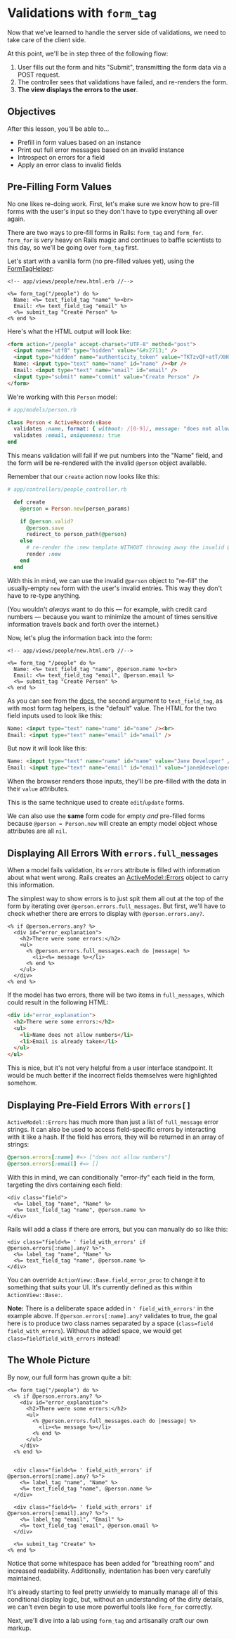 # Validations with `form_tag`

Now that we've learned to handle the server side of validations, we need to
take care of the client side.

At this point, we'll be in step three of the following flow:

1. User fills out the form and hits "Submit", transmitting the form data via
   a POST request.
2. The controller sees that validations have failed, and re-renders the form.
3. **The view displays the errors to the user**.

## Objectives

After this lesson, you'll be able to...

- Prefill in form values based on an instance
- Print out full error messages based on an invalid instance
- Introspect on errors for a field
- Apply an error class to invalid fields

## Pre-Filling Form Values

No one likes re-doing work. First, let's make sure we know how to pre-fill
forms with the user's input so they don't have to type everything all over
again.

There are two ways to pre-fill forms in Rails: `form_tag` and `form_for`.
`form_for` is _very_ heavy on Rails magic and continues to baffle scientists
to this day, so we'll be going over `form_tag` first.

Let's start with a vanilla form (no pre-filled values yet), using the
[FormTagHelper][form_tag_helper]:

[form_tag_helper]: http://api.rubyonrails.org/classes/ActionView/Helpers/FormTagHelper.html

```erb
<!-- app/views/people/new.html.erb //-->

<%= form_tag("/people") do %>
  Name: <%= text_field_tag "name" %><br>
  Email: <%= text_field_tag "email" %>
  <%= submit_tag "Create Person" %>
<% end %>
```

Here's what the HTML output will look like:

```html
<form action="/people" accept-charset="UTF-8" method="post">
  <input name="utf8" type="hidden" value="&#x2713;" />
  <input type="hidden" name="authenticity_token" value="TKTzvQF+atT/XHG/7h48xKVdXvILdiPj83XQhn2mWBNNhvv0Oh5YfAl2LM3DlHsQjbMOFVsYEyOwj+rPaSk3Bw==" />
  Name: <input type="text" name="name" id="name" /><br />
  Email: <input type="text" name="email" id="email" />
  <input type="submit" name="commit" value="Create Person" />
</form>
```

We're working with this `Person` model:

```ruby
# app/models/person.rb

class Person < ActiveRecord::Base
  validates :name, format: { without: /[0-9]/, message: "does not allow numbers" }
  validates :email, uniqueness: true
end
```

This means validation will fail if we put numbers into the "Name" field, and
the form will be re-rendered with the invalid `@person` object available.

Remember that our `create` action now looks like this:

```ruby
# app/controllers/people_controller.rb

  def create
    @person = Person.new(person_params)

    if @person.valid?
      @person.save
      redirect_to person_path(@person)
    else
      # re-render the :new template WITHOUT throwing away the invalid @person
      render :new
    end
  end
```

With this in mind, we can use the invalid `@person` object to "re-fill" the
usually-empty `new` form with the user's invalid entries. This way they don't
have to re-type anything.

(You wouldn't _always_ want to do this –– for example, with credit card numbers ––
because you want to minimize the amount of times sensitive information travels
back and forth over the internet.)

Now, let's plug the information back into the form:

```erb
<!-- app/views/people/new.html.erb //-->

<%= form_tag "/people" do %>
  Name: <%= text_field_tag "name", @person.name %><br>
  Email: <%= text_field_tag "email", @person.email %>
  <%= submit_tag "Create Person" %>
<% end %>
```

[text_field_tag]: http://api.rubyonrails.org/classes/ActionView/Helpers/FormTagHelper.html#method-i-text_field_tag

As you can see from the [docs][text_field_tag], the second argument to
`text_field_tag`, as with most form tag helpers, is the "default" value.
The HTML for the two field inputs used to look like this:

```html
Name: <input type="text" name="name" id="name" /><br>
Email: <input type="text" name="email" id="email" />
```

But now it will look like this:

```html
Name: <input type="text" name="name" id="name" value="Jane Developer" /><br />
Email: <input type="text" name="email" id="email" value="jane@developers.fake" />
```

When the browser renders those inputs, they'll be pre-filled with the data in
their `value` attributes.

This is the same technique used to create `edit`/`update` forms.

We can also use the **same** form code for empty _and_ pre-filled forms
because `@person = Person.new` will create an empty model object whose
attributes are all `nil`.

## Displaying All Errors With `errors.full_messages`

When a model fails validation, its `errors` attribute is filled with
information about what went wrong. Rails creates an
[ActiveModel::Errors][activemodel_errors] object to carry this information.

[activemodel_errors]: http://api.rubyonrails.org/classes/ActiveModel/Errors.html

The simplest way to show errors is to just spit them all out at the top of the
form by iterating over `@person.errors.full_messages`. But first, we'll have to
check whether there are errors to display with `@person.errors.any?`.

```erb
<% if @person.errors.any? %>
  <div id="error_explanation">
    <h2>There were some errors:</h2>
    <ul>
      <% @person.errors.full_messages.each do |message| %>
        <li><%= message %></li>
      <% end %>
    </ul>
  </div>
<% end %>
```

If the model has two errors, there will be two items in `full_messages`, which
could result in the following HTML:

```html
<div id="error_explanation">
  <h2>There were some errors:</h2>
  <ul>
    <li>Name does not allow numbers</li>
    <li>Email is already taken</li>
  </ul>
</ul>
```

This is nice, but it's not very helpful from a user interface standpoint. It
would be much better if the incorrect fields themselves were highlighted
somehow.

## Displaying Pre-Field Errors With `errors[]`

`ActiveModel::Errors` has much more than just a list of
`full_message` error strings. It can also be used to access field-specific
errors by interacting with it like a hash. If the field has errors, they will
be returned in an array of strings:

```ruby
@person.errors[:name] #=> ["does not allow numbers"]
@person.errors[:email] #=> []
```

With this in mind, we can conditionally "error-ify" each field in the form,
targeting the divs containing each field:

```erb
<div class="field">
  <%= label_tag "name", "Name" %>
  <%= text_field_tag "name", @person.name %>
</div>
```

Rails will add a class if there are errors, but you can manually do so like this:

```erb
<div class="field<%= ' field_with_errors' if @person.errors[:name].any? %>">
  <%= label_tag "name", "Name" %>
  <%= text_field_tag "name", @person.name %>
</div>
```

You can override `ActionView::Base.field_error_proc` to change it to something
that suits your UI. It's currently defined as this within `ActionView::Base:`.

**Note:** There is a deliberate space added in `' field_with_errors'` in the
example above. If `@person.errors[:name].any?` validates to true, the goal here
is to produce two class names separated by a space (`class=field
field_with_errors`). Without the added space, we would get
`class=fieldfield_with_errors` instead!

## The Whole Picture

By now, our full form has grown quite a bit:

```erb
<%= form_tag("/people") do %>
  <% if @person.errors.any? %>
    <div id="error_explanation">
      <h2>There were some errors:</h2>
      <ul>
        <% @person.errors.full_messages.each do |message| %>
          <li><%= message %></li>
        <% end %>
      </ul>
    </div>
  <% end %>


  <div class="field<%= ' field_with_errors' if @person.errors[:name].any? %>">
    <%= label_tag "name", "Name" %>
    <%= text_field_tag "name", @person.name %>
  </div>

  <div class="field<%= ' field_with_errors' if @person.errors[:email].any? %>">
    <%= label_tag "email", "Email" %>
    <%= text_field_tag "email", @person.email %>
  </div>

  <%= submit_tag "Create" %>
<% end %>
```

Notice that some whitespace has been added for "breathing room" and increased
readability. Additionally, indentation has been very carefully maintained.

It's already starting to feel pretty unwieldy to manually manage all of this
conditional display logic, but, without an understanding of the dirty details,
we can't even begin to use more powerful tools like `form_for` correctly.

Next, we'll dive into a lab using `form_tag` and artisanally craft our own
markup.
